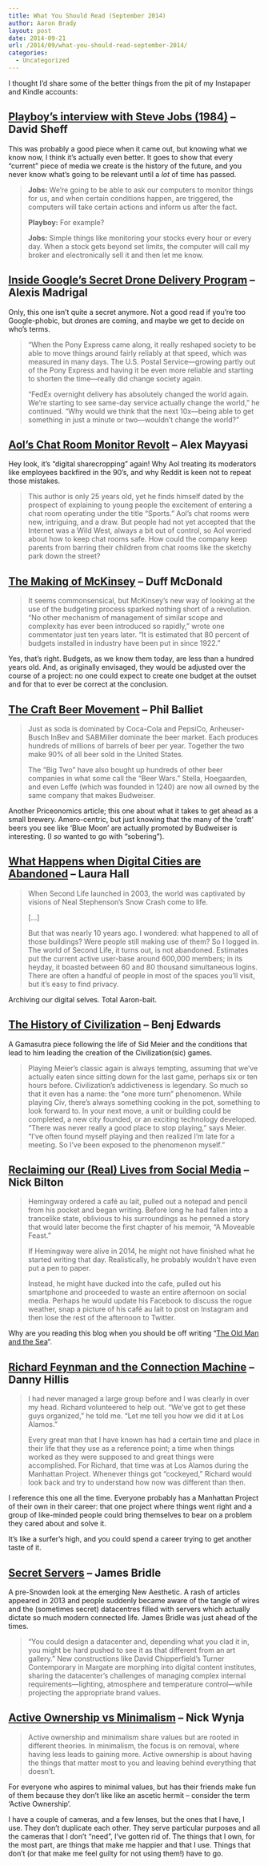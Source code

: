 ```yaml
---
title: What You Should Read (September 2014)
author: Aaron Brady
layout: post
date: 2014-09-21
url: /2014/09/what-you-should-read-september-2014/
categories:
  - Uncategorized
---
```

I thought I&#8217;d share some of the better things from the pit of my Instapaper and Kindle accounts:

## [Playboy&#8217;s interview with Steve Jobs (1984)][1] &#8211; David Sheff

This was probably a good piece when it came out, but knowing what we know now, I think it&#8217;s actually even better. It goes to show that every &#8220;current&#8221; piece of media we create is the history of the future, and you never know what&#8217;s going to be relevant until a _lot_ of time has passed.

> **Jobs:** We’re going to be able to ask our computers to monitor things for us, and when certain conditions happen, are triggered, the computers will take certain actions and inform us after the fact.
> 
> **Playboy:** For example?
> 
> **Jobs:** Simple things like monitoring your stocks every hour or every day. When a stock gets beyond set limits, the computer will call my broker and electronically sell it and then let me know. 

## [Inside Google&#8217;s Secret Drone Delivery Program][2] &#8211; Alexis Madrigal

Only, this one isn&#8217;t quite a secret anymore. Not a good read if you&#8217;re too Google-phobic, but drones are coming, and maybe we get to decide on who&#8217;s terms.

> &#8220;When the Pony Express came along, it really reshaped society to be able to move things around fairly reliably at that speed, which was measured in many days. The U.S. Postal Service—growing partly out of the Pony Express and having it be even more reliable and starting to shorten the time—really did change society again.
> 
> &#8220;FedEx overnight delivery has absolutely changed the world again. We’re starting to see same-day service actually change the world,&#8221; he continued. &#8220;Why would we think that the next 10x—being able to get something in just a minute or two—wouldn’t change the world?&#8221; 

## [Aol&#8217;s Chat Room Monitor Revolt][3] &#8211; Alex Mayyasi

Hey look, it&#8217;s &#8220;digital sharecropping&#8221; again! Why Aol treating its moderators like employees backfired in the 90&#8217;s, and why Reddit is keen not to repeat those mistakes.

> This author is only 25 years old, yet he finds himself dated by the prospect of explaining to young people the excitement of entering a chat room operating under the title “Sports.” Aol’s chat rooms were new, intriguing, and a draw. But people had not yet accepted that the Internet was a Wild West, always a bit out of control, so Aol worried about how to keep chat rooms safe. How could the company keep parents from barring their children from chat rooms like the sketchy park down the street? 

## [The Making of McKinsey][4] &#8211; Duff McDonald

> It seems commonsensical, but McKinsey’s new way of looking at the use of the budgeting process sparked nothing short of a revolution. “No other mechanism of management of similar scope and complexity has ever been introduced so rapidly,” wrote one commentator just ten years later. “It is estimated that 80 percent of budgets installed in industry have been put in since 1922.” 

Yes, that&#8217;s right. Budgets, as we know them today, are less than a hundred years old. And, as originally envisaged, they would be adjusted over the course of a project: no one could expect to create one budget at the outset and for that to ever be correct at the conclusion.

## [The Craft Beer Movement][5] &#8211; Phil Balliet

> Just as soda is dominated by Coca-Cola and PepsiCo, Anheuser-Busch InBev and SABMiller dominate the beer market. Each produces hundreds of millions of barrels of beer per year. Together the two make 90% of all beer sold in the United States.
> 
> The “Big Two” have also bought up hundreds of other beer companies in what some call the “Beer Wars.” Stella, Hoegaarden, and even Leffe (which was founded in 1240) are now all owned by the same company that makes Budweiser. 

Another Priceonomics article; this one about what it takes to get ahead as a small brewery. Amero-centric, but just knowing that the many of the &#8216;craft&#8217; beers you see like &#8216;Blue Moon&#8217; are actually promoted by Budweiser is interesting. (I _so_ wanted to go with &#8220;sobering&#8221;).

## [What Happens when Digital Cities are Abandoned][6] &#8211; Laura Hall

> When Second Life launched in 2003, the world was captivated by visions of Neal Stephenson’s Snow Crash come to life.
> 
> [&#8230;]
> 
> But that was nearly 10 years ago. I wondered: what happened to all of those buildings? Were people still making use of them? So I logged in. The world of Second Life, it turns out, is not abandoned. Estimates put the current active user-base around 600,000 members; in its heyday, it boasted between 60 and 80 thousand simultaneous logins. There are often a handful of people in most of the spaces you’ll visit, but it’s easy to find privacy. 

Archiving our digital selves. Total Aaron-bait.

## [The History of Civilization][7] &#8211; Benj Edwards

A Gamasutra piece following the life of Sid Meier and the conditions that lead to him leading the creation of the Civilization(sic) games.

> Playing Meier&#8217;s classic again is always tempting, assuming that we&#8217;ve actually eaten since sitting down for the last game, perhaps six or ten hours before. Civilization&#8217;s addictiveness is legendary. So much so that it even has a name: the &#8220;one more turn&#8221; phenomenon. While playing Civ, there&#8217;s always something cooking in the pot, something to look forward to. In your next move, a unit or building could be completed, a new city founded, or an exciting technology developed. &#8220;There was never really a good place to stop playing,&#8221; says Meier. &#8220;I&#8217;ve often found myself playing and then realized I&#8217;m late for a meeting. So I&#8217;ve been exposed to the phenomenon myself.&#8221; 

## [Reclaiming our (Real) Lives from Social Media][8] &#8211; Nick Bilton

> Hemingway ordered a café au lait, pulled out a notepad and pencil from his pocket and began writing. Before long he had fallen into a trancelike state, oblivious to his surroundings as he penned a story that would later become the first chapter of his memoir, “A Moveable Feast.”
> 
> If Hemingway were alive in 2014, he might not have finished what he started writing that day. Realistically, he probably wouldn’t have even put a pen to paper.
> 
> Instead, he might have ducked into the cafe, pulled out his smartphone and proceeded to waste an entire afternoon on social media. Perhaps he would update his Facebook to discuss the rogue weather, snap a picture of his café au lait to post on Instagram and then lose the rest of the afternoon to Twitter. 

Why are you reading this blog when you should be off writing &#8220;[The Old Man and the Sea][9]&#8220;.

## [Richard Feynman and the Connection Machine][10] &#8211; Danny Hillis

> I had never managed a large group before and I was clearly in over my head. Richard volunteered to help out. &#8220;We&#8217;ve got to get these guys organized,&#8221; he told me. &#8220;Let me tell you how we did it at Los Alamos.&#8221;
> 
> Every great man that I have known has had a certain time and place in their life that they use as a reference point; a time when things worked as they were supposed to and great things were accomplished. For Richard, that time was at Los Alamos during the Manhattan Project. Whenever things got &#8220;cockeyed,&#8221; Richard would look back and try to understand how now was different than then. 

I reference this one all the time. Everyone probably has a Manhattan Project of their own in their career: that one project where things went right and a group of like-minded people could bring themselves to bear on a problem they cared about and solve it.

It&#8217;s like a surfer&#8217;s high, and you could spend a career trying to get another taste of it.

## [Secret Servers][11] &#8211; James Bridle

A pre-Snowden look at the emerging New Aesthetic. A rash of articles appeared in 2013 and people suddenly became aware of the tangle of wires and the (sometimes secret) datacentres filled with servers which actually dictate so much modern connected life. James Bridle was just ahead of the times.

> “You could design a datacenter and, depending what you clad it in, you might be hard pushed to see it as that different from an art gallery.” New constructions like David Chipperfield’s Turner Contemporary in Margate are morphing into digital content institutes, sharing the datacenter’s challenges of managing complex internal requirements—lighting, atmosphere and temperature control—while projecting the appropriate brand values. 

## [Active Ownership vs Minimalism][12] &#8211; Nick Wynja

> Active ownership and minimalism share values but are rooted in different theories. In minimalism, the focus is on removal, where having less leads to gaining more. Active ownership is about having the things that matter most to you and leaving behind everything that doesn’t. 

For everyone who aspires to minimal values, but has their friends make fun of them because they don&#8217;t like like an ascetic hermit &#8211; consider the term &#8216;Active Ownership&#8217;.

I have a couple of cameras, and a few lenses, but the ones that I have, I use. They don&#8217;t duplicate each other. They serve particular purposes and all the cameras that I don&#8217;t &#8220;need&#8221;, I&#8217;ve gotten rid of. The things that I own, for the most part, are things that make me happier and that I use. Things that don&#8217;t (or that make me feel guilty for not using them!) have to go.

 [1]: http://longform.org/stories/playboy-interview-steve-jobs
 [2]: http://www.theatlantic.com/technology/archive/2014/08/inside-googles-secret-drone-delivery-program/379306/
 [3]: http://priceonomics.com/the-aol-chat-room-monitor-revolt/
 [4]: http://blog.longreads.com/2013/10/23/the-making-of-mckinsey-a-brief-history-of-management/
 [5]: http://priceonomics.com/the-craft-beer-movement/
 [6]: http://www.theatlantic.com/technology/archive/2014/07/what-happens-when-digital-cities-are-abandoned/373941/
 [7]: http://www.gamasutra.com/view/feature/129947/the_history_of_civilization.php?print=1
 [8]: http://www.nytimes.com/2014/07/17/fashion/reclaiming-our-real-lives-from-social-media.html?_r=0
 [9]: https://en.wikipedia.org/wiki/The_Old_Man_and_the_Sea
 [10]: http://longnow.org/essays/richard-feynman-connection-machine/
 [11]: http://booktwo.org/notebook/secret-servers/
 [12]: http://hackmake.org/2012/02/active-ownership-vs-minimalism


